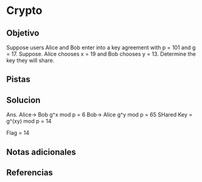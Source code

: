# Crypto
## Objetivo
Suppose users Alice and Bob enter into a key agreement with p = 101 and g = 17. Suppose. Alice chooses x = 19 and Bob chooses y = 13. Determine the key they will share.

## Pistas
## Solucion

Ans.
Alice-> Bob g^x mod p = 6
Bob-> Alice g^y mod p = 65
SHared Key = g^(xy) mod p = 14

Flag = 14

## Notas adicionales
## Referencias 

